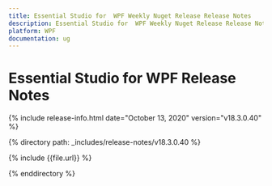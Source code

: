 ```yaml
---
title: Essential Studio for  WPF Weekly Nuget Release Release Notes  
description: Essential Studio for  WPF Weekly Nuget Release Release Notes  
platform: WPF
documentation: ug
---
```


# Essential Studio for  WPF  Release Notes  

{% include release-info.html date="October 13, 2020"  version="v18.3.0.40" %} 


{% directory path: _includes/release-notes/v18.3.0.40 %}

{% include {{file.url}} %}

{% enddirectory %}